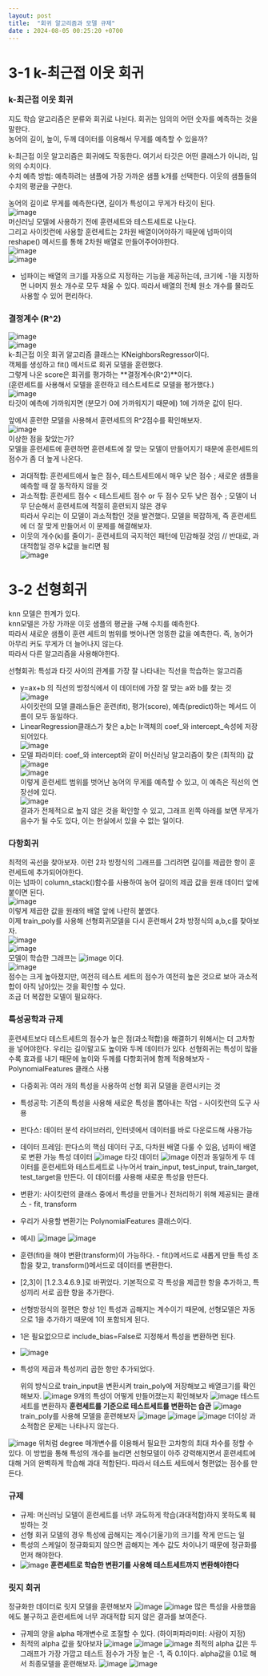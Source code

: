 ```yaml
---
layout: post
title:  "회귀 알고리즘과 모델 규제"
date : 2024-08-05 00:25:20 +0700
---
```

# 3-1 k-최근접 이웃 회귀

### k-최근접 이웃 회귀

지도 학습 알고리즘은 분류와 회귀로 나뉜다. 회귀는 임의의 어떤 숫자를 예측하는 것을 말한다.     
농어의 길이, 높이, 두께 데이터를 이용해서 무게를 예측할 수 있을까?    

k-최근접 이웃 알고리즘은 회귀에도 작동한다. 여기서 타깃은 어떤 클래스가 아니라, 임의의 수치이다.      
수치 예측 방법: 예측하려는 샘플에 가장 가까운 샘플 k개를 선택한다. 이웃의 샘플들의 수치의 평균을 구한다.      

농어의 길이로 무게를 예측한다면, 길이가 특성이고 무게가 타깃이 된다.      
![image](https://github.com/user-attachments/assets/209e1f06-eaf0-4d7f-bf46-7b2c195510e2)     
머신러닝 모델에 사용하기 전에 훈련세트와 테스트세트로 나눈다.     
그리고 사이킷런에 사용할 훈련세트는 2차원 배열이어야하기 때문에 넘파이의 reshape() 메서드를 통해 2차원 배열로 만들어주어야한다.      
![image](https://github.com/user-attachments/assets/0bb8bf57-54a6-4430-b2e1-19893751cf3f)     
![image](https://github.com/user-attachments/assets/a090a8b6-90b6-4688-8b8f-564b9b68a71f)     
- 넘파이는 배열의 크기를 자동으로 지정하는 기능을 제공하는데, 크기에 -1을 지정하면 나머지 원소 개수로 모두 채울 수 있다. 따라서 배열의 전체 원소 개수를 몰라도 사용할 수 있어 편리하다.      

### 결정계수 (R^2)     
![image](https://github.com/user-attachments/assets/70e794cd-2411-4918-885a-0fff34ceef72)     
![image](https://github.com/user-attachments/assets/d8675c5c-d054-4b0c-8fba-66054805f4cf)     
k-최근접 이웃 회귀 알고리즘 클래스는 KNeighborsRegressor이다.      
객체를 생성하고 fit() 메서드로 회귀 모델을 훈련했다.      
그렇게 나온 score은 회귀를 평가하는 **결정계수(R^2)**이다.      
(훈련세트를 사용해서 모델을 훈련하고 테스트세트로 모델을 평가했다.)     
![image](https://github.com/user-attachments/assets/326e54e1-94dd-4260-ba23-8e2719919a78)     
타깃이 예측에 가까워지면 (분모가 0에 가까워지기 때문에) 1에 가까운 값이 된다.      

앞에서 훈련한 모델을 사용해서 훈련세트의 R^2점수를 확인해보자.     
![image](https://github.com/user-attachments/assets/492e1741-32df-48f5-8406-f37f65c35e63)     
이상한 점을 찾았는가?      
모델을 훈련세트에 훈련하면 훈련세트에 잘 맞는 모델이 만들어지기 때문에 훈련세트의 점수가 좀 더 높게 나온다.      
- 과대적합: 훈련세트에서 높은 점수, 테스트세트에서 매우 낮은 점수 ; 새로운 샘플을 예측할 때 잘 동작하지 않을 것     
- 과소적합: 훈련세트 점수 < 테스트세트 점수 or 두 점수 모두 낮은 점수 ; 모델이 너무 단순해서 훈련세트에 적절히 훈련되지 않은 경우     
따라서 우리는 이 모델이 과소적합인 것을 발견했다. 모델을 복잡하게, 즉 훈련세트에 더 잘 맞게 만들어서 이 문제를 해결해보자.      
- 이웃의 개수(k)를 줄이기- 훈련세트의 국지적인 패턴에 민감해질 것임 // 반대로, 과대적합일 경우 k값을 늘리면 됨     
![image](https://github.com/user-attachments/assets/803c6076-6f5a-4635-a6ce-bde087dd36cb)     


# 3-2 선형회귀     
knn 모델은 한계가 있다.      
knn모델은 가장 가까운 이웃 샘플의 평균을 구해 수치를 예측한다.      
따라서 새로운 샘플이 훈련 세트의 범위를 벗어나면 엉뚱한 값을 예측한다. 즉, 농어가 아무리 커도 무게가 더 늘어나지 않는다.     
따라서 다른 알고리즘을 사용해야한다.       

선형회귀: 특성과 타깃 사이의 관계를 가장 잘 나타내는 직선을 학습하는 알고리즘     
- y=ax+b 의 직선의 방정식에서 이 데이터에 가장 잘 맞는 a와 b를 찾는 것     
![image](https://github.com/user-attachments/assets/ea3177f7-1a60-4ae6-a128-c0a136f5bd7c)     
사이킷런의 모델 클래스들은 훈련(fit), 평가(score), 예측(predict)하는 메서드 이름이 모두 동일하다.     
- LinearRegression클래스가 찾은 a,b는 lr객체의 coef_와 intercept_속성에 저장되어있다.      
![image](https://github.com/user-attachments/assets/9caf8761-ec59-4fd9-a625-32cba910115c)     
- 모델 파라미터: coef_와 intercept와 같이 머신러닝 알고리즘이 찾은 (최적의) 값     
![image](https://github.com/user-attachments/assets/c3c3a4e6-5b87-4a40-a0c6-da025d81ecea)     
![image](https://github.com/user-attachments/assets/c77063ba-43e6-4148-a391-dd1d03ae9ed6)     
이렇게 훈련세트 범위를 벗어난 농어의 무게를 예측할 수 있고, 이 예측은 직선의 연장선에 있다.      
![image](https://github.com/user-attachments/assets/241b650d-c452-485b-9216-145cb5866707)     
결과가 전체적으로 높지 않은 것을 확인할 수 있고, 그래프 왼쪽 아래를 보면 무게가 음수가 될 수도 있다, 이는 현실에서 있을 수 없는 일이다.     

 ### 다항회귀      
최적의 곡선을 찾아보자. 이런 2차 방정식의 그래프를 그리려면 길이를 제곱한 항이 훈련세트에 추가되어야한다.      
이는 넘파이 column_stack()함수를 사용하여 농어 길이의 제곱 값을 원래 데이터 앞에 붙이면 된다.      
![image](https://github.com/user-attachments/assets/a5af639f-fe67-46a5-80b5-43d78084a18a)     
이렇게 제곱한 값을 원래의 배열 앞에 나란히 붙였다.      
이제 train_poly를 사용해 선형회귀모델을 다시 훈련해서 2차 방정식의 a,b,c를 찾아보자.      
![image](https://github.com/user-attachments/assets/508d08d9-5fb1-4765-8978-76ba97f6192a)     
![image](https://github.com/user-attachments/assets/7685e007-3f08-4bd3-a1c3-8fe55cf1a661)     
모델이 학습한 그래프는 ![image](https://github.com/user-attachments/assets/fabda719-e7c9-424d-90f1-296668ff7cf4) 이다.      
![image](https://github.com/user-attachments/assets/021ffcf4-0413-4b10-b6a8-f7371c3445ac)     
점수는 크게 높아졌지만, 여전히 테스트 세트의 점수가 여전히 높은 것으로 보아 과소적합이 아직 남아있는 것을 확인할 수 있다.      
조금 더 복잡한 모델이 필요하다.      

### 특성공학과 규제     
훈련세트보다 테스트세트의 점수가 높은 점(과소적합)을 해결하기 위해서는 더 고차항을 넣어야한다. 
우리는 길이말고도 높이와 두께 데이터가 있다. 
선형회귀는 특성이 많을수록 효과를 내기 때문에 높이와 두께를 다항회귀에 함께 적용해보자 - PolynomialFeatures 클래스 사용
- 다중회귀: 여러 개의 특성을 사용하여 선형 회귀 모델을 훈련시키는 것
- 특성공학: 기존의 특성을 사용해 새로운 특성을 뽑아내는 작업 - 사이킷런의 도구 사용
- 판다스: 데이터 분석 라이브러리, 인터넷에서 데이터를 바로 다운로드해 사용가능
- 데이터 프레임: 판다스의 핵심 데이터 구조, 다차원 배열 다룰 수 있음, 넘파이 배열로 변환 가능
특성 데이터 ![image](https://github.com/user-attachments/assets/9a169a48-fdbd-4204-927f-2b3539721fc8)
타깃 데이터 ![image](https://github.com/user-attachments/assets/6be66fe2-9460-460d-abb8-c4a5bd84b9b9)
이전과 동일하게 두 데이터를 훈련세트와 테스트세트로 나누어서 train_input, test_input, train_target, test_target을 만든다.
이 데이터를 사용해 새로운 특성을 만든다.

- 변환기: 사이킷런의 클래스 중에서 특성을 만들거나 전처리하기 위해 제공되는 클래스 - fit, transform
- 우리가 사용할 변환기는 PolynomialFeatures 클래스이다.
- 예시) ![image](https://github.com/user-attachments/assets/5b32070c-07a3-44cb-9a44-a3d7c63a9c71)
![image](https://github.com/user-attachments/assets/5ebbef9a-77c9-4568-b1da-4c7fbce3790e)
- 훈련(fit)을 해야 변환(transform)이 가능하다. - fit()메서드로 새롭게 만들 특성 조합을 찾고, transform()메서드로 데이터를 변환한다.
- [2,3]이 [1.2.3.4.6.9.]로 바뀌었다. 기본적으로 각 특성을 제곱한 항을 추가하고, 특성끼리 서로 곱한 항을 추가한다.
- 선형방정식의 절편은 항상 1인 특성과 곱해지는 계수이기 때문에, 선형모델은 자동으로 1을 추가하기 때문에 1이 포함되게 된다.
- 1은 필요없으므로 include_bias=False로 지정해서 특성을 변환하면 된다.
- ![image](https://github.com/user-attachments/assets/81415664-7f49-43e6-a4dd-6244b51522d9)
- 특성의 제곱과 특성끼리 곱한 항만 추가되었다.

  위의 방식으로 train_input을 변환시켜 train_poly에 저장해보고 배열크기를 확인해보자.
  ![image](https://github.com/user-attachments/assets/3b407d1c-e1bb-499c-b69e-76715136fd40)
9개의 특성이 어떻게 만들어졌는지 확인해보자
![image](https://github.com/user-attachments/assets/21137e3e-9670-493c-9876-c10ec6836310)
테스트세트를 변환하자 **훈련세트를 기준으로 테스트세트를 변환하는 습관**
![image](https://github.com/user-attachments/assets/27db4eae-4fdf-4b05-b5be-62300b96500e)
train_poly를 사용해 모델을 훈련해보자
![image](https://github.com/user-attachments/assets/4a873b80-d956-498a-a6ac-9c80e9abad9e)
![image](https://github.com/user-attachments/assets/e57cb4cd-fc76-4ba4-a0d1-490cf75a23a4)
![image](https://github.com/user-attachments/assets/e53cd309-e513-4df3-aa79-f6bab87ad443)
더이상 과소적합은 문제는 나타나지 않는다.

![image](https://github.com/user-attachments/assets/640a91ec-001b-4923-b515-05967f962b57)
위처럼 degree 매개변수를 이용해서 필요한 고차항의 최대 차수를 정할 수 있다. 
이 방법을 통해 특성의 개수를 늘리면 선형모델이 아주 강력해지면서 훈련세트에 대해 거의 완벽하게 학습해 과대 적합된다. 따라서 테스트 세트에서 형편없는 점수를 만든다. 

### 규제
- 규제: 머신러닝 모델이 훈련세트를 너무 과도하게 학습(과대적합)하지 못하도록 훼방하는 것
- 선형 회귀 모델의 경우 특성에 곱해지는 계수(기울기)의 크기를 작게 만드는 일
- 특성의 스케일이 정규화되지 않으면 곱해지는 계수 값도 차이나기 때문에 정규화를 먼저 해야한다.
- ![image](https://github.com/user-attachments/assets/7e1099b0-4786-4e37-bf48-cef13790cc75)
**훈련세트로 학습한 변환기를 사용해 테스트세트까지 변환해야한다**

### 릿지 회귀
정규화한 데이터로 릿지 모델을 훈련해보자
![image](https://github.com/user-attachments/assets/39232ab7-af52-4f68-862e-bfe5896d1d7a)
![image](https://github.com/user-attachments/assets/c8460ec5-946b-4997-b5d5-a165846f382d)
많은 특성을 사용했음에도 불구하고 훈련세트에 너무 과대적합 되지 않은 결과를 보여준다. 
- 규제의 양을 alpha 매개변수로 조절할 수 있다. (하이퍼파라미터: 사람이 지정)
- 최적의 alpha 값을 찾아보자
![image](https://github.com/user-attachments/assets/8298d925-9627-449e-b493-3725c15e6d2b)
![image](https://github.com/user-attachments/assets/a252d0a3-e3d2-441a-9a8f-e87b897807df)
![image](https://github.com/user-attachments/assets/8c101715-010e-4c3b-bbfc-0f5d076b8991)
최적의 alpha 값은 두 그래프가 가장 가깝고 테스트 점수가 가장 높은 -1, 즉 0.1이다.
alpha값을 0.1로 해서 최종모델을 훈련해보자.
![image](https://github.com/user-attachments/assets/99e043ac-10d3-40b6-82fd-a774232db193)
![image](https://github.com/user-attachments/assets/14c3a89d-3e31-4a4d-b8b8-8c4cda9f2300)





